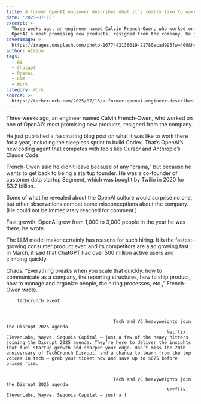 ```yaml
---
title: A former OpenAI engineer describes what it’s really like to work there
date: '2025-07-15'
excerpt: >-
  Three weeks ago, an engineer named Calvin French-Owen, who worked on one of
  OpenAI’s most promising new products, resigned from the company. He just p...
coverImage: >-
  https://images.unsplash.com/photo-1677442136019-21780ecad995?w=400&h=200&fit=crop&auto=format
author: AIVibe
tags:
  - Ai
  - Chatgpt
  - Openai
  - Llm
  - Work
category: Work
source: >-
  https://techcrunch.com/2025/07/15/a-former-openai-engineer-describes-what-its-really-like-to-work-there/
---
```

Three weeks ago, an engineer named Calvin French-Owen, who worked on one of OpenAI’s most promising new products, resigned from the company. 

He just published a fascinating blog post on what it was like to work there for a year, including the sleepless sprint to build Codex. That’s OpenAI’s new coding agent that competes with tools like Cursor and Anthropic’s Claude Code.


	
	




	
	



French-Owen said he didn’t leave because of any “drama,” but because he wants to get back to being a startup founder. He was a co-founder of customer data startup Segment, which was bought by Twilio in 2020 for $3.2 billion. 

Some of what he revealed about the OpenAI culture would surprise no one, but other observations combat some misconceptions about the company. (He could not be immediately reached for comment.)

Fast growth: OpenAI grew from 1,000 to 3,000 people in the year he was there, he wrote. 

The LLM model maker certainly has reasons for such hiring. It is the fastest-growing consumer product ever, and its competitors are also growing fast. In March, it said that ChatGPT had over 500 million active users and climbing quickly.

Chaos: “Everything breaks when you scale that quickly: how to communicate as a company, the reporting structures, how to ship product, how to manage and organize people, the hiring processes, etc.,” French-Owen wrote.

	
		
					
		Techcrunch event
		
			
				
											Tech and VC heavyweights join the Disrupt 2025 agenda
																Netflix, ElevenLabs, Wayve, Sequoia Capital — just a few of the heavy hitters joining the Disrupt 2025 agenda. They’re here to deliver the insights that fuel startup growth and sharpen your edge. Don’t miss the 20th anniversary of TechCrunch Disrupt, and a chance to learn from the top voices in tech — grab your ticket now and save up to $675 before prices rise.
									
				
											Tech and VC heavyweights join the Disrupt 2025 agenda
																Netflix, ElevenLabs, Wayve, Sequoia Capital — just a f
